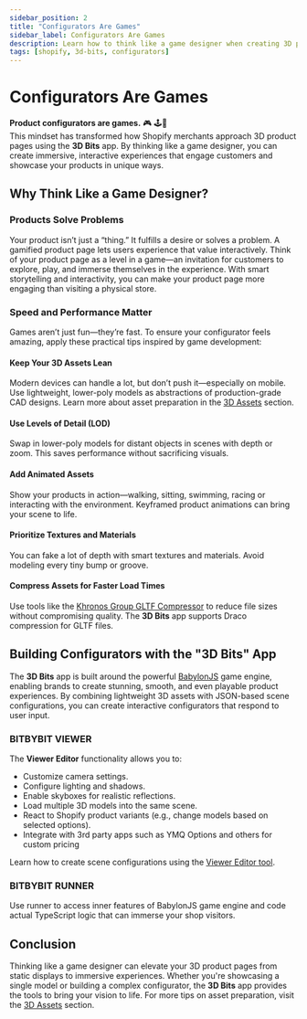 ```yaml
---
sidebar_position: 2
title: "Configurators Are Games"
sidebar_label: Configurators Are Games
description: Learn how to think like a game designer when creating 3D product configurators for Shopify using the "3D Bits" app.
tags: [shopify, 3d-bits, configurators]
---
```


# Configurators Are Games

**Product configurators are games.** 🎮 🕹️👾  
This mindset has transformed how Shopify merchants approach 3D product pages using the **3D Bits** app. By thinking like a game designer, you can create immersive, interactive experiences that engage customers and showcase your products in unique ways.

## Why Think Like a Game Designer?

### Products Solve Problems
Your product isn’t just a “thing.” It fulfills a desire or solves a problem. A gamified product page lets users experience that value interactively. Think of your product page as a level in a game—an invitation for customers to explore, play, and immerse themselves in the experience. With smart storytelling and interactivity, you can make your product page more engaging than visiting a physical store.

### Speed and Performance Matter
Games aren’t just fun—they’re fast. To ensure your configurator feels amazing, apply these practical tips inspired by game development:

#### Keep Your 3D Assets Lean
Modern devices can handle a lot, but don’t push it—especially on mobile. Use lightweight, lower-poly models as abstractions of production-grade CAD designs. Learn more about asset preparation in the [3D Assets](./intro.md) section.

#### Use Levels of Detail (LOD)
Swap in lower-poly models for distant objects in scenes with depth or zoom. This saves performance without sacrificing visuals.

#### Add Animated Assets
Show your products in action—walking, sitting, swimming, racing or interacting with the environment. Keyframed product animations can bring your scene to life.

#### Prioritize Textures and Materials
You can fake a lot of depth with smart textures and materials. Avoid modeling every tiny bump or groove.

#### Compress Assets for Faster Load Times
Use tools like the [Khronos Group GLTF Compressor](https://github.khronos.org/glTF-Compressor-Release/) to reduce file sizes without compromising quality. The **3D Bits** app supports Draco compression for GLTF files.

## Building Configurators with the "3D Bits" App

The **3D Bits** app is built around the powerful [BabylonJS](https://learn.bitbybit.dev/learn/npm-packages/babylonjs/intro) game engine, enabling brands to create stunning, smooth, and even playable product experiences. By combining lightweight 3D assets with JSON-based scene configurations, you can create interactive configurators that respond to user input.

### BITBYBIT VIEWER
The **Viewer Editor** functionality allows you to:
* Customize camera settings.
* Configure lighting and shadows.
* Enable skyboxes for realistic reflections.
* Load multiple 3D models into the same scene.
* React to Shopify product variants (e.g., change models based on selected options).
* Integrate with 3rd party apps such as YMQ Options and others for custom pricing

Learn how to create scene configurations using the [Viewer Editor tool](../theme-app-extensions/bitbybit-viewer).

### BITBYBIT RUNNER

Use runner to access inner features of BabylonJS game engine and code actual TypeScript logic that can immerse your shop visitors.

## Conclusion

Thinking like a game designer can elevate your 3D product pages from static displays to immersive experiences. Whether you're showcasing a single model or building a complex configurator, the **3D Bits** app provides the tools to bring your vision to life. For more tips on asset preparation, visit the [3D Assets](./intro.md) section.